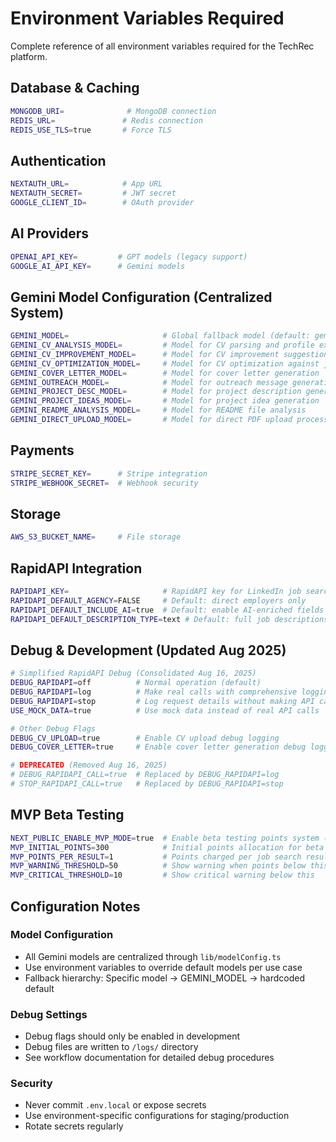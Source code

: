 # Environment Variables Required

Complete reference of all environment variables required for the TechRec platform.

## Database & Caching
```bash
MONGODB_URI=              # MongoDB connection
REDIS_URL=               # Redis connection
REDIS_USE_TLS=true       # Force TLS
```

## Authentication
```bash
NEXTAUTH_URL=            # App URL
NEXTAUTH_SECRET=         # JWT secret
GOOGLE_CLIENT_ID=        # OAuth provider
```

## AI Providers
```bash
OPENAI_API_KEY=         # GPT models (legacy support)
GOOGLE_AI_API_KEY=      # Gemini models
```

## Gemini Model Configuration (Centralized System)
```bash
GEMINI_MODEL=                     # Global fallback model (default: gemini-2.5-flash)
GEMINI_CV_ANALYSIS_MODEL=         # Model for CV parsing and profile extraction
GEMINI_CV_IMPROVEMENT_MODEL=      # Model for CV improvement suggestions
GEMINI_CV_OPTIMIZATION_MODEL=     # Model for CV optimization against job descriptions
GEMINI_COVER_LETTER_MODEL=        # Model for cover letter generation
GEMINI_OUTREACH_MODEL=            # Model for outreach message generation
GEMINI_PROJECT_DESC_MODEL=        # Model for project description generation
GEMINI_PROJECT_IDEAS_MODEL=       # Model for project idea generation
GEMINI_README_ANALYSIS_MODEL=     # Model for README file analysis
GEMINI_DIRECT_UPLOAD_MODEL=       # Model for direct PDF upload processing
```

## Payments
```bash
STRIPE_SECRET_KEY=      # Stripe integration
STRIPE_WEBHOOK_SECRET=  # Webhook security
```

## Storage
```bash
AWS_S3_BUCKET_NAME=     # File storage
```

## RapidAPI Integration
```bash
RAPIDAPI_KEY=                     # RapidAPI key for LinkedIn job search
RAPIDAPI_DEFAULT_AGENCY=FALSE     # Default: direct employers only
RAPIDAPI_DEFAULT_INCLUDE_AI=true  # Default: enable AI-enriched fields
RAPIDAPI_DEFAULT_DESCRIPTION_TYPE=text # Default: full job descriptions
```

## Debug & Development (Updated Aug 2025)
```bash
# Simplified RapidAPI Debug (Consolidated Aug 16, 2025)
DEBUG_RAPIDAPI=off          # Normal operation (default)
DEBUG_RAPIDAPI=log          # Make real calls with comprehensive logging
DEBUG_RAPIDAPI=stop         # Log request details without making API call
USE_MOCK_DATA=true          # Use mock data instead of real API calls

# Other Debug Flags
DEBUG_CV_UPLOAD=true        # Enable CV upload debug logging
DEBUG_COVER_LETTER=true     # Enable cover letter generation debug logging

# DEPRECATED (Removed Aug 16, 2025)
# DEBUG_RAPIDAPI_CALL=true  # Replaced by DEBUG_RAPIDAPI=log
# STOP_RAPIDAPI_CALL=true   # Replaced by DEBUG_RAPIDAPI=stop
```

## MVP Beta Testing
```bash
NEXT_PUBLIC_ENABLE_MVP_MODE=true  # Enable beta testing points system (replaces ENABLE_MVP_MODE)
MVP_INITIAL_POINTS=300            # Initial points allocation for beta testers
MVP_POINTS_PER_RESULT=1           # Points charged per job search result
MVP_WARNING_THRESHOLD=50          # Show warning when points below this
MVP_CRITICAL_THRESHOLD=10         # Show critical warning below this
```

## Configuration Notes

### Model Configuration
- All Gemini models are centralized through `lib/modelConfig.ts`
- Use environment variables to override default models per use case
- Fallback hierarchy: Specific model → GEMINI_MODEL → hardcoded default

### Debug Settings
- Debug flags should only be enabled in development
- Debug files are written to `/logs/` directory
- See workflow documentation for detailed debug procedures

### Security
- Never commit `.env.local` or expose secrets
- Use environment-specific configurations for staging/production
- Rotate secrets regularly